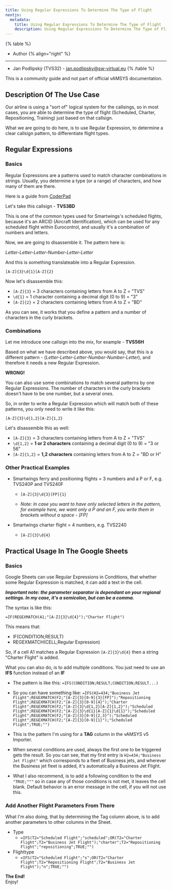 ```yaml
---
title: Using Regular Expressions To Determine The Type of Flight
nextjs:
  metadata:
    title: Using Regular Expressions To Determine The Type of Flight
    description: Using Regular Expressions To Determine The Type of Flight.
---
```


{% table %}
* Author {% align="right" %}
---
* Jan Podlipský (TVS32) - jan.podlipsky@sw-virtual.eu
{% /table %}

This is a community guide and not part of official vAMSYS documentation.

## Description Of The Use Case

Our airline is using a "sort of" logical system for the callsings, so in most cases, you are able to determine the type of flight (Scheduled, Charter, Repositioning, Training) just based on that callsign.

What we are going to do here, is to use Regular Expression, to determine a clear callsign pattern, to differentiate flight types.

## Regular Expressions

### Basics

Regular Expressions are a patterns used to match character combinations in strings. Usually, you determine a type (or a range) of characters, and how many of them are there. 

Here is a guide from [CoderPad](https://coderpad.io/blog/development/the-complete-guide-to-regular-expressions-regex/)

Let's take this callsign - **TVS3BD**

This is one of the common types used for Smartwings's scheduled flights, because it's an ARCID (Aircraft Identification), which can be used for any scheduled flight within Eurocontrol, and usually it's a combination of numbers and letters.

Now, we are going to disassemble it. The pattern here is:

*Letter-Letter-Letter-Number-Letter-Letter*

And this is something translateable into a Regular Expression.

``[A-Z]{3}\d{1}[A-Z]{2}``

Now let's disassemble this:
- ``[A-Z]{3}`` = 3 characters containing letters from A to Z = "TVS"
- ``\d{1}`` = 1 character containing a decimal digit (0 to 9) = "3"
- ``[A-Z]{2}`` = 2 characters containing letters from A to Z = "BD"

As you can see, it works that you define a pattern and a number of characters in the curly brackets.

### Combinations

Let me introduce one callsign into the mix, for example - **TVS56H**

Based on what we have described above, you would say, that this is a different pattern - (*Letter-Letter-Letter-Number-Number-Letter*), and therefore it needs a new Regular Expression.

**WRONG!**

You can also use some combinations to match several patterns by one Regular Expressions. The number of characters in the curly brackets doesn't have to be one number, but a several ones.

So, in order to write a Regular Expression which will match both of these patterns, you only need to write it like this:

``[A-Z]{3}\d{1,2}[A-Z]{1,2}``

Let's disassemble this as well:
- ``[A-Z]{3}`` = 3 characters containing letters from A to Z = "TVS"
- ``\d{1,2}`` = **1 or 2 characters** containing a decimal digit (0 to 9) = "3 or 56"
- ``[A-Z]{1,2}`` = **1,2 characters** containing letters from A to Z = "BD or H"

### Other Practical Examples

- Smartwings ferry and positioning flights = 3 numbers and a P or F, e.g. TVS240P and TVS240F
    - ``[A-Z]{3}\d{3}[FP]{1}``  

    - *Note: In case you want to have only selected letters in the pattern, for example here, we want only a P and an F, you write them in brackets without a space - [FP]*

- Smartwings charter flight = 4 numbers, e.g. TVS2240
    - ``[A-Z]{3}\d{4}``

## Practical Usage In The Google Sheets

### Basics

Google Sheets can use Regular Expressions in Conditions, that whether some Regular Expression is matched, it can add a text in the cell.

***Important note: the parameter separator is dependant on your regional settings. In my case, it's a semicolon, but can be a comma.***

The syntax is like this:

``=IF(REGEXMATCH(A1;"[A-Z]{3}\d{4}");"Charter Flight")``

This means that:
- IF(CONDITION;RESULT)
- REGEXMATCH(CELL;Regular Expression)

So, if a cell A1 matches a Regular Expression ``[A-Z]{3}\d{4}`` then a string "Charter Flight" is added.

What you can also do, is to add multiple conditions. You just need to use an **IFS** function instead of an **IF**

- The pattern is like this: ``=IFS(CONDITION;RESULT;CONDITION;RESULT...)``
- So you can have something like: ``=IFS(H2=434;"Business Jet Flight";REGEXMATCH(F2;"[A-Z]{3}[0-9]{3}[FP]");"Repositioning Flight";REGEXMATCH(F2;"[A-Z]{3}[0-9]{4}");"Charter Flight";REGEXMATCH(F2;"[A-Z]{3}\d{1,2}[A-Z]{1,2}");"Scheduled Flight";REGEXMATCH(F2;"[A-Z]{3}\d{1}[A-Z]{1}\d{1}");"Scheduled Flight";REGEXMATCH(F2;"[A-Z]{3}[0-9]{2,3}");"Scheduled Flight";REGEXMATCH(F2;"[A-Z]{3}[0-9]{1}");"Scheduled Flight";TRUE;"")``

- This is the pattern I'm using for a **TAG** column in the vAMSYS v5 Importer.

- When several conditions are used, always the first one to be triggered gets the result. So you can see, that my first entry is ``H2=434;"Business Jet Flight"`` which corresponds to a fleet of Business jets, and wherever the Business jet fleet is added, it's automatically a Business Jet Flight.

- What I also recommend, is to add a following condition to the end ``"TRUE;"""`` so in case any of those conditions is not met, it leaves the cell blank. Default behavior is an error message in the cell, if you will not use this.

### Add Another Flight Parameters From There

What I'm also doing, that by determining the Tag column above, is to add another parameters to other columns in the Sheet.

- Type
    - ``=IFS(T2="Scheduled Flight";"scheduled";OR(T2="Charter Flight";T2="Business Jet Flight");"charter";T2="Repositioning Flight";"repositioning";TRUE;"")``
- Flighttype
    - ``=IFS(T2="Scheduled Flight";"s";OR(T2="Charter Flight";T2="Repositioning Flight";T2="Business Jet Flight");"n";TRUE;"")``

**The End!**  
Enjoy!

